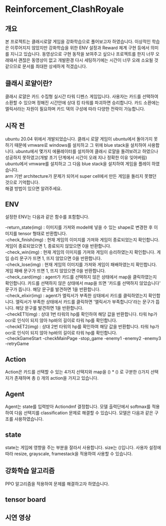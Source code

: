 # Reinforcement_ClashRoyale

## 개요
본 프로젝트는 클래시로얄 게임을 강화학습으로 풀어보고자 하였습니다. 이상적인 학습은 이루어지지 않았지만 강화학습을 위한 ENV 설정과 Reward 체계 구현 등에서 의미를 지니고 있습니다. 동영상으로 구현 동작을 보여주고 싶으나 프로젝트를 한지 너무 오래돼서 괜찮은 동영상이 없고 개발환경 다시 세팅하기에는 시간이 너무 오래 소요될 것 같으므로 문서를 최대한 상세하게 적겠습니다.

## 클래시 로얄이란?
클래시 로얄은 카드 수집형 실시간 타워 디펜스 게임입니다. 사용자는 카드를 선택하여 소환할 수 있으며 정해진 시간안에 상대 킹 타워를 파괴하면 승리합니다. 카드 소환에는 엘릭서라는 자원이 필요하며 카드 덱의 구성에 따라 다양한 전략이 가능합니다.

## 시작 전
ubuntu 20.04 위에서 개발되었습니다. 클래시 로얄 게임이 ubuntu에서 돌아가지 못하기 때문에 vmware로 windows를 설치하고 그 위에 blue stack을 설치하여 사용합니다.
ubuntu에서 몇가지 에뮬레이터를 설치하여 클래시 로얄을 돌려보려고 하였으나 성공하지 못하였고(개발 초기 단계에서 시간이 오래 지나 정확한 이유 잊어버림) <br>
ubuntu에서 vmware를 설치하고 그 다음 blue stack을 설치하여 게임을 플레이 하였습니다.<br>
arm 기반 architecture가 문제가 되어서 super cell에서 만든 게임을 돌리지 못했던 것으로 기억합니다.<br>
해결 방법이 있으면 알려주세요.

## ENV

설정한 ENV는 다음과 같은 함수를 포함합니다.

 -return_state(img) : 이미지를 가져와 model에 넣을 수 있는 shape로 변경한 후 이미지를 tensor 형태로 반환합니다.<br>
 -check_finish(img) : 현재 게임의 이미지를 가져와 게임이 종료되었는지 확인합니다. 게임이 종료되었으면 1, 종료되지 않았으면 0을 반환합니다.<br>
 -check_win(img) : 현재 게임의 이미지를 가져와 게임이 승리하였는지 확인합니다. 게임 승리 문구가 뜨면 1, 뜨지 않았으면 0을 반환합니다. <br>
 -check_lose(img) : 현재 게임의 이미지를 가져와 게임이 패배하였는지 확인합니다. 게임 패배 문구가 뜨면 1, 뜨지 않았으면 0을 반환합니다. <br>
 -check_card(img) : agent가 카드를 선택하지 않은 상태에서 map을 클릭하였는지 확인합니다. 카드를 선택하지 않은 상태에서 map을 뜨면 '카드를 선택하지 않았습니다' 문구가 뜹니다. 해당 문구를 발견하면 1을 반환합니다.<br>
 -check_elixir(img) : agent가 엘릭서가 부족한 상태에서 카드를 클릭하였는지 확인합니다. 엘릭서가 부족한 상태에서 카드를 클릭하면 '엘릭서가 부족합니다'라는 문구가 뜹니다. 해당 문구를 발견하면 1을 반환합니다.<br>
 -checkET1(img) : 상대 1번 타워의 hp를 확인하여 해당 값을 반환합니다. 타워 hp가 ocr로 인식이 되지 않아 hp바의 길이로 타워 hp를 확인합니다.<br>
 -checkET2(img) : 상대 2번 타워의 hp를 확인하여 해당 값을 반환합니다. 타워 hp가 ocr로 인식이 되지 않아 hp바의 길이로 타워 hp를 확인합니다.<br>
 -checkGameStart
 -checkMainPage
 -stop_game
 -enemy1
 -enemy2
 -enemy3
 -retryGame

## Action
Action은 카드를 선택할 수 있는 4가지 선택지와 map을 () * () 로 구분한 ()가지 선택지가 존재하며 총 () 개의 action을 가지고 있습니다.

## Agent
Agent는 state를 입력받아 Actiondmf 결정합니다.
모델 출력단에서 softmax를 적용하여 다음 선택지를 classification 문제로 해결할 수 있습니다.
모델은 다음과 같은 구조를 사용하였습니다.

## state
state는 게임에 영향을 주는 부분을 잘라서 사용합니다. size는 ()입니다.
사용자 설정에 따라 resize, grayscale, framestack을 적용하여 사용할 수 있습니다.

## 강화학습 알고리즘
PPO 알고리즘을 적용하여 문제를 해결하고자 하였습니다.

## tensor board

## 시연 영상

